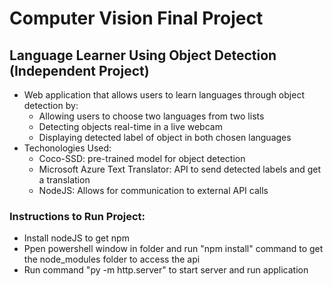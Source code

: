 # Computer Vision Final Project
## Language Learner Using Object Detection (Independent Project)
- Web application that allows users to learn languages through object detection by:
  - Allowing users to choose two languages from two lists
  - Detecting objects real-time in a live webcam
  - Displaying detected label of object in both chosen languages
- Techonologies Used:
  - Coco-SSD: pre-trained model for object detection
  - Microsoft Azure Text Translator: API to send detected labels and get a translation
  - NodeJS: Allows for communication to external API calls

### Instructions to Run Project:
- Install nodeJS to get npm
- Ppen powershell window in folder and run "npm install" command to get the node_modules folder to access the api
- Run command "py -m http.server" to start server and run application

